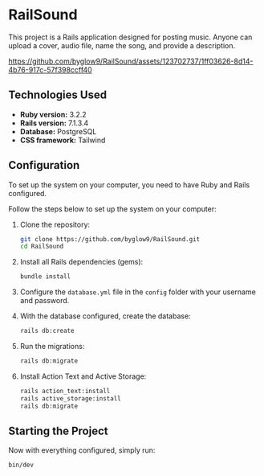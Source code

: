 # RailSound

This project is a Rails application designed for posting music. Anyone can upload a cover, audio file, name the song, and provide a description.

https://github.com/byglow9/RailSound/assets/123702737/1ff03626-8d14-4b76-917c-57f398ccff40

## Technologies Used

- **Ruby version:** 3.2.2
- **Rails version:** 7.1.3.4
- **Database:** PostgreSQL
- **CSS framework:** Tailwind

## Configuration

To set up the system on your computer, you need to have Ruby and Rails configured.

Follow the steps below to set up the system on your computer:

1. Clone the repository:
    ```sh
    git clone https://github.com/byglow9/RailSound.git
    cd RailSound
    ```

2. Install all Rails dependencies (gems):
    ```sh
    bundle install
    ```

3. Configure the `database.yml` file in the `config` folder with your username and password.

4. With the database configured, create the database:
    ```sh
    rails db:create
    ```

5. Run the migrations:
    ```sh
    rails db:migrate
    ```

6. Install Action Text and Active Storage:
    ```sh
    rails action_text:install
    rails active_storage:install
    rails db:migrate
    ```

## Starting the Project

Now with everything configured, simply run:
```sh
bin/dev
